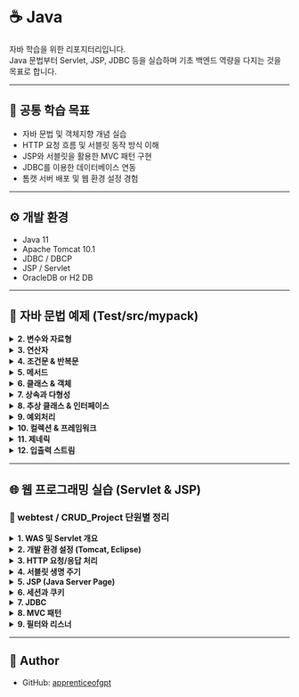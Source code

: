 # ☕ Java

자바 학습을 위한 리포지터리입니다.  
Java 문법부터 Servlet, JSP, JDBC 등을 실습하며 기초 백엔드 역량을 다지는 것을 목표로 합니다.

---

## 📌 공통 학습 목표

- 자바 문법 및 객체지향 개념 실습
- HTTP 요청 흐름 및 서블릿 동작 방식 이해
- JSP와 서블릿을 활용한 MVC 패턴 구현
- JDBC를 이용한 데이터베이스 연동
- 톰캣 서버 배포 및 웹 환경 설정 경험

---

## ⚙️ 개발 환경

- Java 11  
- Apache Tomcat 10.1  
- JDBC / DBCP  
- JSP / Servlet  
- OracleDB or H2 DB  

---

## 📁 자바 문법 예제 (Test/src/mypack)

<details>
<summary><strong>2. 변수와 자료형</strong></summary>

- [`Wrapper.java`](Test/src/mypack/Wrapper.java)

</details>

<details>
<summary><strong>3. 연산자</strong></summary>

- [`MoneyDivider.java`](Test/src/mypack/MoneyDivider.java)

</details>

<details>
<summary><strong>4. 조건문 & 반복문</strong></summary>

- [`IsTriangle.java`](Test/src/mypack/IsTriangle.java)  
- [`RectCheck.java`](Test/src/mypack/RectCheck.java)  
- [`ForLoop.java`](Test/src/mypack/ForLoop.java)  
- [`ForEach.java`](Test/src/mypack/ForEach.java)  
- [`WhileLoop.java`](Test/src/mypack/WhileLoop.java)

</details>

<details>
<summary><strong>5. 메서드</strong></summary>

- [`StaticMember.java`](Test/src/mypack/StaticMember.java)

</details>

<details>
<summary><strong>6. 클래스 & 객체</strong></summary>

- [`Book.java`](Test/src/mypack/Book.java)  
- [`OOP_Circle.java`](Test/src/mypack/OOP_Circle.java)  
- [`Equals.java`](Test/src/mypack/Equals.java)

</details>

<details>
<summary><strong>7. 상속과 다형성</strong></summary>

- [`Inheritance.java`](Test/src/mypack/Inheritance.java)  
- [`MethodOverridingEx.java`](Test/src/mypack/MethodOverridingEx.java)

</details>

<details>
<summary><strong>8. 추상 클래스 & 인터페이스</strong></summary>

- [`GoodCalc.java`](Test/src/mypack/GoodCalc.java)  
- [`Interface.java`](Test/src/mypack/Interface.java)

</details>

<details>
<summary><strong>9. 예외처리</strong></summary>

- [`JavaException.java`](Test/src/mypack/JavaException.java)

</details>

<details>
<summary><strong>10. 컬렉션 & 프레임워크</strong></summary>

- [`ArrayListEx.java`](Test/src/mypack/ArrayListEx.java)  
- [`VectorEx.java`](Test/src/mypack/VectorEx.java)  
- [`PointVector.java`](Test/src/mypack/PointVector.java)  
- [`IteratorEx.java`](Test/src/mypack/IteratorEx.java)  
- [`HashMapDicEx.java`](Test/src/mypack/HashMapDicEx.java)  
- [`HashMapScoreEx.java`](Test/src/mypack/HashMapScoreEx.java)  
- [`HashMapStudentEx.java`](Test/src/mypack/HashMapStudentEx.java)

</details>

<details>
<summary><strong>11. 제네릭</strong></summary>

<!-- 예제 없음 -->

</details>

<details>
<summary><strong>12. 입출력 스트림</strong></summary>

<!-- 예제 없음 -->

</details>

---

## 🌐 웹 프로그래밍 실습 (Servlet & JSP)

### 📁 webtest / CRUD_Project 단원별 정리

<details>
<summary><strong>1. WAS 및 Servlet 개요</strong></summary>

- [`HelloServlet.java`](webtest/src/main/sec01/ex01/HelloServlet.java)

</details>

<details>
<summary><strong>2. 개발 환경 설정 (Tomcat, Eclipse)</strong></summary>

- [`web.xml`](CRUD_Project/src/main/webapp/WEB-INF/web.xml)

</details>

<details>
<summary><strong>3. HTTP 요청/응답 처리</strong></summary>

- [`RequestParamServlet.java`](webtest/src/main/sec02/ex01/RequestParamServlet.java)  
- [`UserInsertServlet.java`](CRUD_Project/src/main/java/sec01/ex01/UserInsertServlet.java)

</details>

<details>
<summary><strong>4. 서블릿 생명 주기</strong></summary>

<!-- 예제 없음 -->

</details>

<details>
<summary><strong>5. JSP (Java Server Page)</strong></summary>

<!-- 예제 없음 -->

</details>

<details>
<summary><strong>6. 세션과 쿠키</strong></summary>

<!-- 예제 없음 -->

</details>

<details>
<summary><strong>7. JDBC</strong></summary>

- [`UserDAO.java`](CRUD_Project/src/main/java/sec01/ex01/UserDAO.java)

</details>

<details>
<summary><strong>8. MVC 패턴</strong></summary>

- [`UserListServlet.java`](CRUD_Project/src/main/java/sec02/ex01/UserListServlet.java)  
- [`User.java`](CRUD_Project/src/main/java/sec02/ex01/User.java)

</details>

<details>
<summary><strong>9. 필터와 리스너</strong></summary>

<!-- 예제 없음 -->

</details>

---

## 👤 Author

- GitHub: [apprenticeofgpt](https://github.com/apprenticeofgpt)

